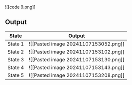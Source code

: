 ![[code 9.png]]

## Output

| State   | Output                               |
| ------- | ------------------------------------ |
| State 1 | ![[Pasted image 20241107153052.png]] |
| State 2 | ![[Pasted image 20241107153102.png]] |
| State 3 | ![[Pasted image 20241107153130.png]] |
| State 4 | ![[Pasted image 20241107153143.png]] |
| State 5 | ![[Pasted image 20241107153208.png]] |


